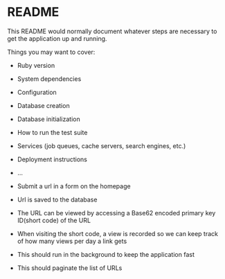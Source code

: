 # README

This README would normally document whatever steps are necessary to get the
application up and running.

Things you may want to cover:

* Ruby version

* System dependencies

* Configuration

* Database creation

* Database initialization

* How to run the test suite

* Services (job queues, cache servers, search engines, etc.)

* Deployment instructions

* ...

 * Submit a url in a form on the homepage
 * Url is saved to the database
 * The URL can be viewed by accessing a Base62 encoded primary key ID(short code) of the URL
 * When visiting the short code, a view is recorded so we can keep track of how many views per day a link gets
  * This should run in the background to keep the application fast
* This should paginate the list of URLs